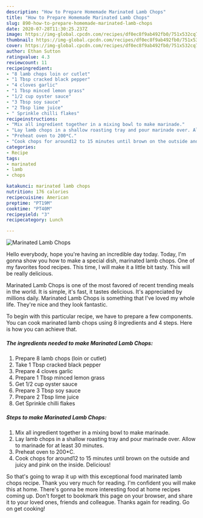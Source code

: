 ```yaml
---
description: "How to Prepare Homemade Marinated Lamb Chops"
title: "How to Prepare Homemade Marinated Lamb Chops"
slug: 890-how-to-prepare-homemade-marinated-lamb-chops
date: 2020-07-28T11:30:25.237Z
image: https://img-global.cpcdn.com/recipes/df0ec8f9ab492fb0/751x532cq70/marinated-lamb-chops-recipe-main-photo.jpg
thumbnail: https://img-global.cpcdn.com/recipes/df0ec8f9ab492fb0/751x532cq70/marinated-lamb-chops-recipe-main-photo.jpg
cover: https://img-global.cpcdn.com/recipes/df0ec8f9ab492fb0/751x532cq70/marinated-lamb-chops-recipe-main-photo.jpg
author: Ethan Sutton
ratingvalue: 4.3
reviewcount: 11
recipeingredient:
- "8 lamb chops loin or cutlet"
- "1 Tbsp cracked black pepper"
- "4 cloves garlic"
- "1 Tbsp minced lemon grass"
- "1/2 cup oyster sauce"
- "3 Tbsp soy sauce"
- "2 Tbsp lime juice"
- " Sprinkle chilli flakes"
recipeinstructions:
- "Mix all ingredient together in a mixing bowl to make marinade."
- "Lay lamb chops in a shallow roasting tray and pour marinade over. Allow to marinade for at least 30 minutes."
- "Preheat oven to 200*C."
- "Cook chops for around12 to 15 minutes until brown on the outside and juicy and pink on the inside. Delicious!"
categories:
- Recipe
tags:
- marinated
- lamb
- chops

katakunci: marinated lamb chops 
nutrition: 176 calories
recipecuisine: American
preptime: "PT19M"
cooktime: "PT40M"
recipeyield: "3"
recipecategory: Lunch

---
```



![Marinated Lamb Chops](https://img-global.cpcdn.com/recipes/df0ec8f9ab492fb0/751x532cq70/marinated-lamb-chops-recipe-main-photo.jpg)

Hello everybody, hope you're having an incredible day today. Today, I'm gonna show you how to make a special dish, marinated lamb chops. One of my favorites food recipes. This time, I will make it a little bit tasty. This will be really delicious.

Marinated Lamb Chops is one of the most favored of recent trending meals in the world. It is simple, it's fast, it tastes delicious. It's appreciated by millions daily. Marinated Lamb Chops is something that I've loved my whole life. They're nice and they look fantastic.




To begin with this particular recipe, we have to prepare a few components. You can cook marinated lamb chops using 8 ingredients and 4 steps. Here is how you can achieve that.

<!--inarticleads1-->

##### The ingredients needed to make Marinated Lamb Chops:

1. Prepare 8 lamb chops (loin or cutlet)
1. Take 1 Tbsp cracked black pepper
1. Prepare 4 cloves garlic
1. Prepare 1 Tbsp minced lemon grass
1. Get 1/2 cup oyster sauce
1. Prepare 3 Tbsp soy sauce
1. Prepare 2 Tbsp lime juice
1. Get  Sprinkle chilli flakes




<!--inarticleads2-->

##### Steps to make Marinated Lamb Chops:

1. Mix all ingredient together in a mixing bowl to make marinade.
1. Lay lamb chops in a shallow roasting tray and pour marinade over. Allow to marinade for at least 30 minutes.
1. Preheat oven to 200*C.
1. Cook chops for around12 to 15 minutes until brown on the outside and juicy and pink on the inside. Delicious!




So that's going to wrap it up with this exceptional food marinated lamb chops recipe. Thank you very much for reading. I'm confident you will make this at home. There's gonna be more interesting food at home recipes coming up. Don't forget to bookmark this page on your browser, and share it to your loved ones, friends and colleague. Thanks again for reading. Go on get cooking!

